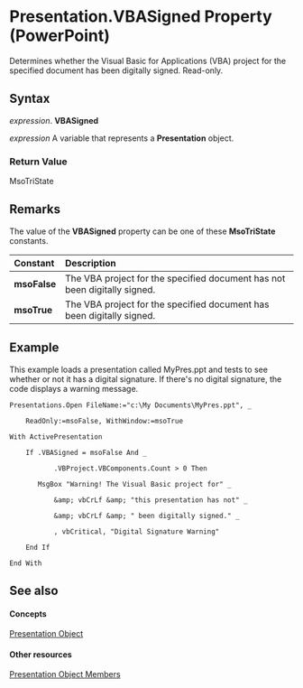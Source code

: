 
# Presentation.VBASigned Property (PowerPoint)

Determines whether the Visual Basic for Applications (VBA) project for the specified document has been digitally signed. Read-only.


## Syntax

 _expression_. **VBASigned**

 _expression_ A variable that represents a **Presentation** object.


### Return Value

MsoTriState


## Remarks

The value of the  **VBASigned** property can be one of these **MsoTriState** constants.



|**Constant**|**Description**|
|:-----|:-----|
|**msoFalse**|The VBA project for the specified document has not been digitally signed.|
|**msoTrue**| The VBA project for the specified document has been digitally signed.|

## Example

This example loads a presentation called MyPres.ppt and tests to see whether or not it has a digital signature. If there's no digital signature, the code displays a warning message.


```
Presentations.Open FileName:="c:\My Documents\MyPres.ppt", _

    ReadOnly:=msoFalse, WithWindow:=msoTrue

With ActivePresentation

    If .VBASigned = msoFalse And _

           .VBProject.VBComponents.Count > 0 Then

       MsgBox "Warning! The Visual Basic project for" _

           &amp; vbCrLf &amp; "this presentation has not" _

           &amp; vbCrLf &amp; " been digitally signed." _

           , vbCritical, "Digital Signature Warning"

    End If

End With
```


## See also


#### Concepts


[Presentation Object](ec75cf52-69f8-d35b-0a26-4a8da8a9683f.md)
#### Other resources


[Presentation Object Members](b3538c7e-5fd9-d34d-ab5c-0105dbd516d0.md)
